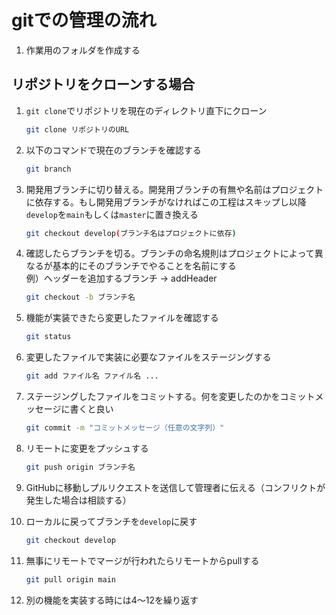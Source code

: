 # gitでの管理の流れ

1.  作業用のフォルダを作成する

## リポジトリをクローンする場合
1.  `git clone`でリポジトリを現在のディレクトリ直下にクローン
    ```sh
    git clone リポジトリのURL
    ```

2.  以下のコマンドで現在のブランチを確認する
    ```sh
    git branch
    ```

3.  開発用ブランチに切り替える。開発用ブランチの有無や名前はプロジェクトに依存する。もし開発用ブランチがなければこの工程はスキップし以降`develop`を`main`もしくは`master`に置き換える
    ```sh
    git checkout develop(ブランチ名はプロジェクトに依存)
    ```

4.  確認したらブランチを切る。ブランチの命名規則はプロジェクトによって異なるが基本的にそのブランチでやることを名前にする  
    例）ヘッダーを追加するブランチ → addHeader
    ```sh
    git checkout -b ブランチ名
    ```

5.  機能が実装できたら変更したファイルを確認する
    ```sh
    git status
    ```

6.  変更したファイルで実装に必要なファイルをステージングする
    ```sh
    git add ファイル名 ファイル名 ...
    ```

7.  ステージングしたファイルをコミットする。何を変更したのかをコミットメッセージに書くと良い
    ```sh
    git commit -m "コミットメッセージ（任意の文字列）"
    ```

8.  リモートに変更をプッシュする
    ```sh
    git push origin ブランチ名
    ```

9.  GitHubに移動しプルリクエストを送信して管理者に伝える（コンフリクトが発生した場合は相談する）

10. ローカルに戻ってブランチを`develop`に戻す
    ```sh
    git checkout develop
    ```

11. 無事にリモートでマージが行われたらリモートからpullする
    ```sh
    git pull origin main
    ```

12. 別の機能を実装する時には4〜12を繰り返す